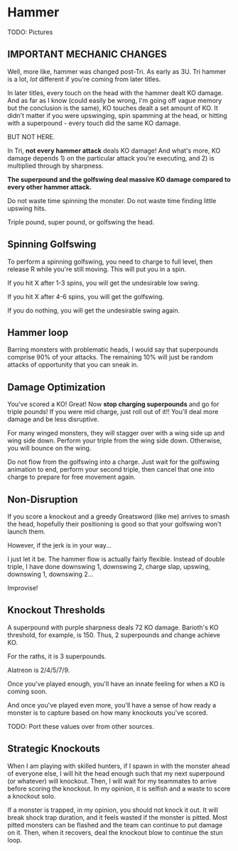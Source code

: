 # Hammer

TODO: Pictures

## IMPORTANT MECHANIC CHANGES
Well, more like, hammer was changed post-Tri. As early as 3U. Tri hammer is a lot, *lot* different if you're coming from later titles.

In later titles, every touch on the head with the hammer dealt KO damage. And as far as I know (could easily be wrong, I'm going off vague memory but the conclusion is the same), KO touches dealt a set amount of KO. It didn't matter if you were upswinging, spin spamming at the head, or hitting with a superpound - every touch did the same KO damage.

BUT NOT HERE.

In Tri, **not every hammer attack** deals KO damage! And what's more, KO damage depends 1) on the particular attack you're executing, and 2) is multiplied through by sharpness.

**The superpound and the golfswing deal massive KO damage compared to every other hammer attack.**

Do not waste time spinning the monster. Do not waste time finding little upswing hits.

Triple pound, super pound, or golfswing the head.

## Spinning Golfswing
To perform a spinning golfswing, you need to charge to full level, then release R while you're still moving. This will put you in a spin.

If you hit X after 1-3 spins, you will get the undesirable low swing.

If you hit X after 4-6 spins, you will get the golfswing.

If you do nothing, you will get the undesirable swing again.

## Hammer loop
Barring monsters with problematic heads, I would say that superpounds comprise 90% of your attacks. The remaining 10% will just be random attacks of opportunity that you can sneak in.

## Damage Optimization
You've scored a KO! Great! Now **stop charging superpounds** and go for triple pounds! If you were mid charge, just roll out of it!! You'll deal more damage and be less disruptive.

For many winged monsters, they will stagger over with a wing side up and wing side down. Perform your triple from the wing side down. Otherwise, you will bounce on the wing.

Do not flow from the golfswing into a charge. Just wait for the golfswing animation to end, perform your second triple, then cancel that one into charge to prepare for free movement again.

## Non-Disruption
If you score a knockout and a greedy Greatsword (like me) arrives to smash the head, hopefully their positioning is good so that your golfswing won't launch them.

However, if the jerk is in your way...

I just let it be. The hammer flow is actually fairly flexible. Instead of double triple, I have done downswing 1, downswing 2, charge slap, upswing, downswing 1, downswing 2...

Improvise!

## Knockout Thresholds
A superpound with purple sharpness deals 72 KO damage. Barioth's KO threshold, for example, is 150. Thus, 2 superpounds and change achieve KO.

For the raths, it is 3 superpounds.

Alatreon is 2/4/5/7/9.

Once you've played enough, you'll have an innate feeling for when a KO is coming soon.

And once you've played even more, you'll have a sense of how ready a monster is to capture based on how many knockouts you've scored.

TODO: Port these values over from other sources.

## Strategic Knockouts
When I am playing with skilled hunters, if I spawn in with the monster ahead of everyone else, I will hit the head enough such that my next superpound (or whatever) will knockout. Then, I will wait for my teammates to arrive before scoring the knockout. In my opinion, it is selfish and a waste to score a knockout solo.

If a monster is trapped, in my opinion, you should not knock it out. It will break shock trap duration, and it feels wasted if the monster is pitted. Most pitted monsters can be flashed and the team can continue to put damage on it. Then, when it recovers, deal the knockout blow to continue the stun loop.

